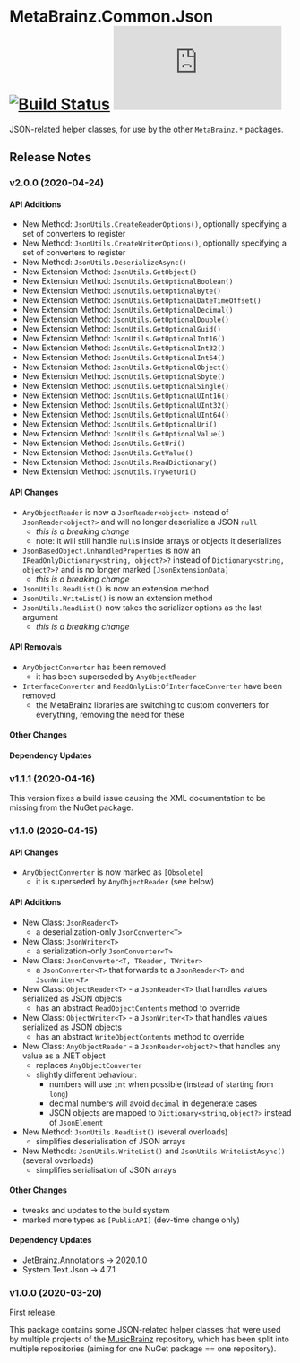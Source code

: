 # MetaBrainz.Common.Json  [![Build Status](https://img.shields.io/appveyor/build/zastai/metabrainz-common-json)](https://ci.appveyor.com/project/Zastai/metabrainz-common-json) [![NuGet Version](https://img.shields.io/nuget/v/MetaBrainz.Common.Json)](https://www.nuget.org/packages/MetaBrainz.Common.Json)

JSON-related helper classes, for use by the other `MetaBrainz.*` packages.

## Release Notes

### v2.0.0 (2020-04-24)

#### API Additions

- New Method: `JsonUtils.CreateReaderOptions()`, optionally specifying a set of converters to register
- New Method: `JsonUtils.CreateWriterOptions()`, optionally specifying a set of converters to register
- New Method: `JsonUtils.DeserializeAsync()`
- New Extension Method: `JsonUtils.GetObject()`
- New Extension Method: `JsonUtils.GetOptionalBoolean()`
- New Extension Method: `JsonUtils.GetOptionalByte()`
- New Extension Method: `JsonUtils.GetOptionalDateTimeOffset()`
- New Extension Method: `JsonUtils.GetOptionalDecimal()`
- New Extension Method: `JsonUtils.GetOptionalDouble()`
- New Extension Method: `JsonUtils.GetOptionalGuid()`
- New Extension Method: `JsonUtils.GetOptionalInt16()`
- New Extension Method: `JsonUtils.GetOptionalInt32()`
- New Extension Method: `JsonUtils.GetOptionalInt64()`
- New Extension Method: `JsonUtils.GetOptionalObject()`
- New Extension Method: `JsonUtils.GetOptionalSbyte()`
- New Extension Method: `JsonUtils.GetOptionalSingle()`
- New Extension Method: `JsonUtils.GetOptionalUInt16()`
- New Extension Method: `JsonUtils.GetOptionalUInt32()`
- New Extension Method: `JsonUtils.GetOptionalUInt64()`
- New Extension Method: `JsonUtils.GetOptionalUri()`
- New Extension Method: `JsonUtils.GetOptionalValue()`
- New Extension Method: `JsonUtils.GetUri()`
- New Extension Method: `JsonUtils.GetValue()`
- New Extension Method: `JsonUtils.ReadDictionary()`
- New Extension Method: `JsonUtils.TryGetUri()`

#### API Changes

- `AnyObjectReader` is now a `JsonReader<object>` instead of `JsonReader<object?>` and will no longer deserialize a JSON `null`
  - *this is a breaking change*
  - note: it will still handle `null`s inside arrays or objects it deserializes
- `JsonBasedObject.UnhandledProperties` is now an `IReadOnlyDictionary<string, object?>?` instead of `Dictionary<string, object?>?`
  and is no longer marked `[JsonExtensionData]`
  - *this is a breaking change*
- `JsonUtils.ReadList()` is now an extension method
- `JsonUtils.WriteList()` is now an extension method
- `JsonUtils.ReadList()` now takes the serializer options as the last argument
  - *this is a breaking change*

#### API Removals

- `AnyObjectConverter` has been removed
  - it has been superseded by `AnyObjectReader`
- `InterfaceConverter` and `ReadOnlyListOfInterfaceConverter` have been removed
  - the MetaBrainz libraries are switching to custom converters for everything, removing the need for these

#### Other Changes

#### Dependency Updates


### v1.1.1 (2020-04-16)

This version fixes a build issue causing the XML documentation to be missing from the NuGet package.


### v1.1.0 (2020-04-15)

#### API Changes

- `AnyObjectConverter` is now marked as `[Obsolete]`
  - it is superseded by `AnyObjectReader` (see below)

#### API Additions

- New Class: `JsonReader<T>`
  - a deserialization-only `JsonConverter<T>`
- New Class: `JsonWriter<T>`
  - a serialization-only `JsonConverter<T>`
- New Class: `JsonConverter<T, TReader, TWriter>`
  - a `JsonConverter<T>` that forwards to a `JsonReader<T>` and `JsonWriter<T>`
- New Class: `ObjectReader<T>` - a `JsonReader<T>` that handles values serialized as JSON objects
  - has an abstract `ReadObjectContents` method to override
- New Class: `ObjectWriter<T>` - a `JsonWriter<T>` that handles values serialized as JSON objects
  - has an abstract `WriteObjectContents` method to override
- New Class: `AnyObjectReader` - a `JsonReader<object?>` that handles any value as a .NET object
  - replaces `AnyObjectConverter`
  - slightly different behaviour:
    - numbers will use `int` when possible (instead of starting from `long`)
    - decimal numbers will avoid `decimal` in degenerate cases
    - JSON objects are mapped to `Dictionary<string,object?>` instead of `JsonElement`
- New Method: `JsonUtils.ReadList()` (several overloads)
  - simplifies deserialisation of JSON arrays
- New Methods: `JsonUtils.WriteList()` and `JsonUtils.WriteListAsync()` (several overloads)
  - simplifies serialisation of JSON arrays

#### Other Changes

- tweaks and updates to the build system
- marked more types as `[PublicAPI]` (dev-time change only)

#### Dependency Updates

- JetBrainz.Annotations → 2020.1.0
- System.Text.Json → 4.7.1


### v1.0.0 (2020-03-20)

First release.

This package contains some JSON-related helper classes that were used by multiple projects of
the [MusicBrainz](https://github.com/Zastai/MusicBrainz) repository, which has been split into
multiple repositories (aiming for one NuGet package == one repository).
